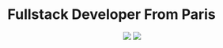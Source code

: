 <h1>Fullstack Developer From Paris</h1>

<p align='center'>
<img src="https://github-readme-stats.vercel.app/api?username=ElieB77&count_private=true&show_icons=true&include_all_commits=true" />
  <img src="https://github-readme-stats.vercel.app/api/top-langs/?username=ElieB77&hide=TeX&layout=compact" />
  </p>
